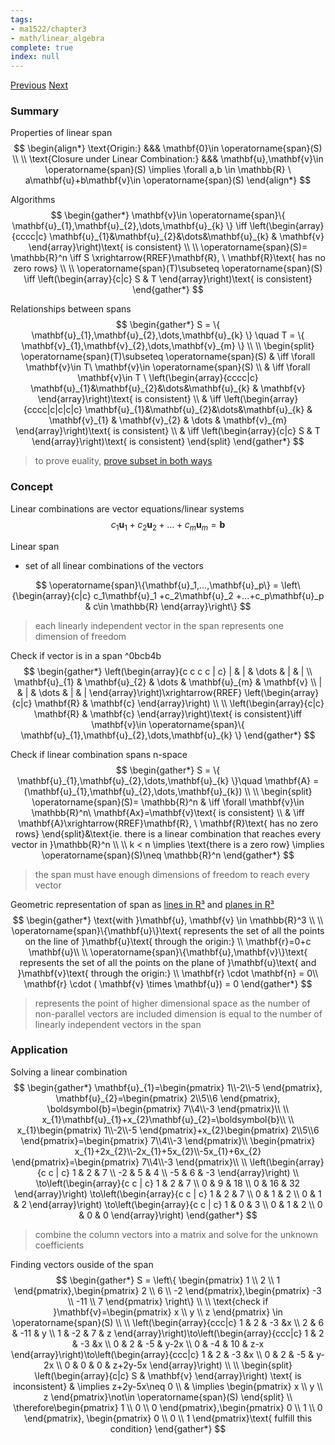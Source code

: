 ```yaml
---
tags:
- ma1522/chapter3
- math/linear_algebra
complete: true
index: null
---
```

[Previous](/labyrinth/notes/math/ma1522/vectors_in_Rⁿ)   [Next](/labyrinth/notes/math/ma1522/subspaces)

### Summary
Properties of linear span
$$
\begin{align*}
\text{Origin:} &&& \mathbf{0}\in \operatorname{span}(S) \\
\\
\text{Closure under Linear Combination:} &&& \mathbf{u},\mathbf{v}\in \operatorname{span}(S) \implies \forall a,b \in \mathbb{R} \ a\mathbf{u}+b\mathbf{v}\in \operatorname{span}(S)
\end{align*}
$$

Algorithms
$$
\begin{gather*}
\mathbf{v}\in \operatorname{span}\{ \mathbf{u}_{1},\mathbf{u}_{2},\dots,\mathbf{u}_{k} \} \iff \left(\begin{array}{cccc|c} \mathbf{u}_{1}&\mathbf{u}_{2}&\dots&\mathbf{u}_{k} & \mathbf{v} \end{array}\right)\text{ is consistent} \\
\\
\operatorname{span}(S)= \mathbb{R}^n \iff S \xrightarrow{RREF}\mathbf{R}, \ \mathbf{R}\text{ has no zero rows} \\
\\
\operatorname{span}(T)\subseteq \operatorname{span}(S) \iff \left(\begin{array}{c|c} S & T \end{array}\right)\text{ is consistent}
\end{gather*}
$$

Relationships between spans
$$
\begin{gather*}
S = \{ \mathbf{u}_{1},\mathbf{u}_{2},\dots,\mathbf{u}_{k} \} \quad T = \{ \mathbf{v}_{1},\mathbf{v}_{2},\dots,\mathbf{v}_{m} \} \\
\\
\begin{split}
\operatorname{span}(T)\subseteq \operatorname{span}(S) & \iff \forall \mathbf{v}\in T\ \mathbf{v}\in \operatorname{span}(S) \\
& \iff \forall \mathbf{v}\in T \ \left(\begin{array}{cccc|c} \mathbf{u}_{1}&\mathbf{u}_{2}&\dots&\mathbf{u}_{k} & \mathbf{v} \end{array}\right)\text{ is consistent} \\
& \iff \left(\begin{array}{cccc|c|c|c|c} \mathbf{u}_{1}&\mathbf{u}_{2}&\dots&\mathbf{u}_{k} & \mathbf{v}_{1} & \mathbf{v}_{2} & \dots & \mathbf{v}_{m} \end{array}\right)\text{ is consistent} \\
& \iff \left(\begin{array}{c|c} S & T \end{array}\right)\text{ is consistent}
\end{split}
\end{gather*}
$$
> to prove euality, [prove subset in both ways](/labyrinth/notes/math/cs1231s/sets#^ca7c0d)

### Concept
Linear combinations are vector equations/linear systems
$$
c_{1}\mathbf{u}_{1}+c_{2}\mathbf{u}_{2}+\dots+c_{m}\mathbf{u}_{m}=\mathbf{b}
$$

Linear span
- set of all linear combinations of the vectors

$$
\operatorname{span}\{\mathbf{u}_1,...,\mathbf{u}_p\} = \left\{\begin{array}{c|c} c_1\mathbf{u}_1 +c_2\mathbf{u}_2 +...+c_p\mathbf{u}_p & c\in \mathbb{R} \end{array}\right\}
$$
> each linearly independent vector in the span represents one dimension of freedom

Check if vector is in a span ^0bcb4b
$$
\begin{gather*}
\left(\begin{array}{c c c c | c}
| & | & \dots & | & | \\
\mathbf{u}_{1} & \mathbf{u}_{2} & \dots & \mathbf{u}_{m} & \mathbf{v} \\
| & | & \dots & | & |
\end{array}\right)\xrightarrow{RREF} \left(\begin{array}{c|c} \mathbf{R} & \mathbf{c} \end{array}\right) \\
\\
\left(\begin{array}{c|c} \mathbf{R} & \mathbf{c} \end{array}\right)\text{ is consistent}\iff \mathbf{v}\in \operatorname{span}\{ \mathbf{u}_{1},\mathbf{u}_{2},\dots,\mathbf{u}_{k} \}
\end{gather*}
$$

Check if linear combination spans n-space
$$
\begin{gather*}
S = \{ \mathbf{u}_{1},\mathbf{u}_{2},\dots,\mathbf{u}_{k} \}\quad \mathbf{A} = (\mathbf{u}_{1},\mathbf{u}_{2},\dots,\mathbf{u}_{k}) \\
\\
\begin{split}
\operatorname{span}(S)= \mathbb{R}^n & \iff \forall \mathbf{v}\in \mathbb{R}^n\ \mathbf{Ax}=\mathbf{v}\text{ is consistent} \\
& \iff \mathbf{A}\xrightarrow{RREF}\mathbf{R}, \ \mathbf{R}\text{ has no zero rows}
\end{split}&\text{ie. there is a linear combination that reaches every vector in }\mathbb{R}^n \\
\\
k < n \implies \text{there is a zero row} \implies \operatorname{span}(S)\neq \mathbb{R}^n
\end{gather*}
$$
> the span must have enough dimensions of freedom to reach every vector

Geometric representation of span as [lines in R³](/labyrinth/notes/math/ma1301/lines_in_R³) and [planes in R³](/labyrinth/notes/math/ma1301/planes_in_R³)
$$
\begin{gather*}
\text{with }\mathbf{u}, \mathbf{v} \in \mathbb{R}^3 \\
\\
\operatorname{span}\{\mathbf{u}\}\text{ represents the set of all the points on the line of }\mathbf{u}\text{ through the origin:} \\
\mathbf{r}=0+c \mathbf{u}\\
\\
\operatorname{span}\{\mathbf{u},\mathbf{v}\}\text{ represents the set of all the points on the plane of }\mathbf{u}\text{ and }\mathbf{v}\text{ through the origin:} \\
\mathbf{r} \cdot \mathbf{n} = 0\\
\mathbf{r} \cdot ( \mathbf{v} \times \mathbf{u}) = 0
\end{gather*}
$$
> represents the point of higher dimensional space as the number of non-parallel vectors are included
> dimension is equal to the number of linearly independent vectors in the span

### Application
Solving a linear combination
$$
\begin{gather*}
\mathbf{u}_{1}=\begin{pmatrix}
1\\-2\\-5
\end{pmatrix},
\mathbf{u}_{2}=\begin{pmatrix}
2\\5\\6
\end{pmatrix},
\boldsymbol{b}=\begin{pmatrix}
7\\4\\-3
\end{pmatrix}\\
\\
x_{1}\mathbf{u}_{1}+x_{2}\mathbf{u}_{2}=\boldsymbol{b}\\
\\
x_{1}\begin{pmatrix}
1\\-2\\-5
\end{pmatrix}+x_{2}\begin{pmatrix}
2\\5\\6
\end{pmatrix}=\begin{pmatrix}
7\\4\\-3
\end{pmatrix}\\
\begin{pmatrix}
x_{1}+2x_{2}\\-2x_{1}+5x_{2}\\-5x_{1}+6x_{2}
\end{pmatrix}=\begin{pmatrix}
7\\4\\-3
\end{pmatrix}\\
\\
\left(\begin{array}{c c | c}
1 & 2 & 7 \\
-2 & 5 & 4 \\
-5 & 6 & -3
\end{array}\right) \\
\to\left(\begin{array}{c c | c}
1 & 2 & 7 \\
0 & 9 & 18 \\
0 & 16 & 32
\end{array}\right)
\to\left(\begin{array}{c c | c}
1 & 2 & 7 \\
0 & 1 & 2 \\
0 & 1 & 2
\end{array}\right)
\to\left(\begin{array}{c c | c}
1 & 0 & 3 \\
0 & 1 & 2 \\
0 & 0 & 0
\end{array}\right)
\end{gather*}
$$
> combine the column vectors into a matrix and solve for the unknown coefficients

Finding vectors ouside of the span
$$
\begin{gather*}
S = \left\{ \begin{pmatrix}
1 \\
2 \\
1
\end{pmatrix},\begin{pmatrix}
2 \\
6 \\
-2
\end{pmatrix},\begin{pmatrix}
-3 \\
-11 \\
7
\end{pmatrix} \right\} \\
\\
\text{check if }\mathbf{v}=\begin{pmatrix}
x \\
y \\
z
\end{pmatrix} \in \operatorname{span}(S) \\
\\
\left(\begin{array}{ccc|c} 1 & 2 & -3 &x \\
2 & 6 & -11 & y \\
1 & -2 & 7 & z \end{array}\right)\to\left(\begin{array}{ccc|c} 1 & 2 & -3 &x \\
0 & 2 & -5 & y-2x \\
0 & -4 & 10 & z-x \end{array}\right)\to\left(\begin{array}{ccc|c} 1 & 2 & -3 &x \\
0 & 2 & -5 & y-2x \\
0 & 0 & 0 & z+2y-5x \end{array}\right) \\
\\
\begin{split}
\left(\begin{array}{c|c} S & \mathbf{v} \end{array}\right) \text{ is inconsistent} & \implies z+2y-5x\neq 0 \\
& \implies \begin{pmatrix}
x \\
y \\
z
\end{pmatrix}\not\in \operatorname{span}(S)
\end{split} \\
\therefore\begin{pmatrix}
1 \\
0 \\
0 
\end{pmatrix},\begin{pmatrix}
0 \\
1 \\
0 
\end{pmatrix}, \begin{pmatrix}
0 \\
0 \\
1
\end{pmatrix}\text{ fulfill this condition}
\end{gather*}
$$